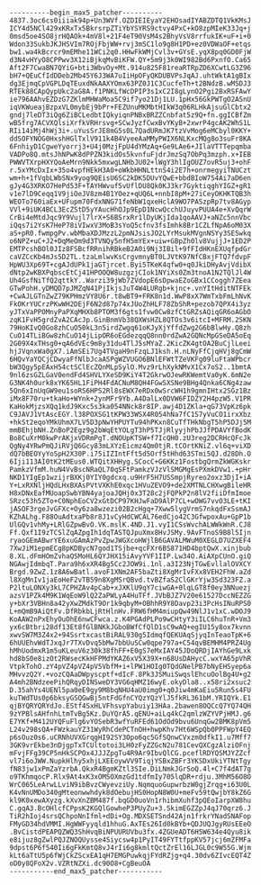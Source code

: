 <pre><code>
----------begin_max5_patcher----------
4837.3oc6cs0iiiak94p+Un3WVf.OZDIEIEyaY2EHOsadIYABZDTQ1VkKMsJ
ICY4d5NCl429xKRxTx5BkrsrpZTiYbYSYRS9ctvy4PxC+kO8zpMIeK33Jq+j
0msd5oe4SO8jrHQAOk+4mV8l+21F4eT90VsM4s2BhyVsV8rrfukIK+uF+i+0
Wdon33SukbJKJHSVIm7ROjFbjWW+rvj3mSC1lo9g8H1PD+ez0VDWaOF+etqs
bw1.wa4kBcrcr9mEMhe11WCi2q0.HHwFkWMjCvl3v+GYsE.yqX8pq0GD0FjW
d3N4vHYyO8CPPwv3X12iBjkqMvBiKFW.QY+5m9j3k0WI982Bd6PxnfO.Ca65
Aft2F7CwaBN7QYiG+bti3WbvOy+Mt.914u825F81reaRTRpZD6XCwtLG3Z96
bH7+QEuCfIdDDeb2Mb45Y6J3WA7uIiHpOFyQKDUBVPsJqAJ.uhtWktA1gBIx
dg3EjmqCpVGPLDqTEuxdNkAAXYOmx63PZ0J1C3CucfeTh+t2BNdzB.wMSDJ3
RTEk88CApQypUkc2aG8A.f1PNKLfWcDPIP3s1xC2I8gLynO2Pgi2BxRSFAwY
ie796AAhvEZDzG7ZKlmMHWaMoa5C9if7yo21Dj1LU.1pHx56GkPWTgO2ASnU
iqVKWueajBzpxVL0mybEj9bPr+FEZUnuMKMbtHIkW3q06RLHkAjsuGlCbtx2
gndj7leDT3iQg6ZiBCLedbtIQkyiqnPNBxBRZZCnbfat5z9Q+fn.ggICBfZm
wB5frg7ACVXQlsiXrfkVRHrsvg+SCwJyzfCwxBvYKyB+2xwrP4gcAK2WhS1L
RIi14iMj4hWj3i+.uYusSrJE8mG5s0L7QadURmJK7tzVvMog6eMCbyl0KKY+
ddSOFYNOG0HxshHGlTxlV911k4B4VyeeAaMMyPWIX6NLKxcMQg8o3suFr8KA
6FnhiyD1CgweYyorrj3+U4j0MzjFpU4dYMzAq+Ge9LAe6+JIlaVTTTepqmba
VADPo8Q.mtsJhNPwK8dPPZN3kidOs5kvnfuFjdrJmzSq7ObPq3mzph.x+IEB
PWWVTXrpHXYQoAeMrn9Nkk5mxwgLNHbJU02+lWgY3hlIgOUZ7ovR5uj3+ohF
r.5xYMcDxIx+35o4vpfHEkH3A0+oWkbHHNLttnS4i2E7h+onrmegyiTNUCzt
wm+h+1fVqbLWbSNx9yog9QEisU6SC2kDK5DUvYQwE+bbdBIoW754Ai7aD6en
gJy4G3XRKO7HePd53F+TAYHWvuf5vUflDU8Qk0KJ3kr7GyktiqghYIGZ+gR1
v1e7lD9Ceqq1V9jiOeJV8zm4B1YOez+qUQ6L+nnbI8pM+27iCeyOKHKTQB3h
WEOTo760iaEx+UFupm70FdxNNG71feNbW1qxeHclA9WO7PASzpRp7tv8AGyp
VVl+9iUK4BCL3EcZStD5yYAucHhOJp9EpD1NcwQcchUJuyvPUUA4e+XvQqrW
CrBi4eMtdJqc9Y9Vujl7lrX+S6BSrxRr1lDyUKjIda1qoAAVJ+aNZc5nnVbc
iQqs7i2YsK7HeP78iVIwxV3MoB3sYoQ5cfnv3fsImhk8Br1CZLfNpA6oM03X
aS+pR0.fwmpgPv.wbMbaXDJMzzL2pmNJsisJO2LYrMsukMVgnNSYy3SESwkq
o6NPZ+uC+J2+DqMeOm9d3TVNQy5nfH5mYEx+uiw+GBpZh0lv8VujjJ+1ED2P
EMTPcshBOl0JIz8FSBcfRRnihRBkeB2A0i9Nj3IBil+9fFIdHKnEXUqfpdGr
caVZCcKb4mJs5D2TL.tzaLmlwvKsCrgvmnyBT0LJVtK97NfCBxjFTQ7fdvpF
HpWU3Xp69T+cgAJdUPk1jaGTjrcet.Byi5TKeK4qfw0+q0JkiDHyAvjVdibX
dNtp2wKBXPqbscEtCj41HPOOQW8uzgzjCIok1NYiXs0Zm3tnoA1N2TQlJl4W
Uh4GsfNiTfQ2qttkY..Warzi39jWb7ZVdopE6sDpwaEZoGBx1CCoggh7ZEea
GTwPohH.yDMQD7pJMZqN41PjIkjsJuT4W4LURgb+kjnc+.vnYItHditNTFEk
+CwAJLGTnZwZ79KPHmzVY8U6r.t8wBT9+FRK8n1d.WwP8xX7WmTxbFmLhNvK
FkOKrYUCrzPKwWH2DEjF6N2d87p74xJUoZhHLF78ZbShR+pezob7QPX4i3yz
yJTxVaPPOMnyPaPXqMHXb8PTOM3f6gts1fvw0Cw8zfCtGRZsAQiqGR6oAGbO
zqK1FvH5grdZvA2CAcJp.GinBnmVb38QXWsHZL8QTOs3v6itcI+MFRM.2SKN
79HoKIvQ0Go8zhCuO50kL3n5irdZwgq61oKJyXjYffdZwg2G6bBlwHy.Q8zh
CuO14TLiBGw8zhCuO14jLipOR6oEGdezqqQ8nn0rdZwA2GQNcMpGSeDA5oEq
2G09X4xTHsg0+qA6dVEc9m8y31du4TlJ5sMYaZ.2KicZK4gtOA2BuCjlLeei
hjJVqnxWa0gX7.iAmSEi7Ug4TVgaH9nFzqLJ1ksh.H.nLNyFfCjqHVj8gCmW
6HQvYaYQCjCDwyaFfNlbJcaASPgWZVUGO6BNlEFWtTZeVKFg09luFtaWPbcr
bW3Qgy5pEAxH54ctSClEcZQnMLpSylO.Mvz9rLhXykNMvX1Cx7oS2..1bmtA
9nl6zsGZLGaV0endFd4SHVLYXeSD9KiY4T2GkrwOJewRKWemtVa0yK.6mN2e
G3NK4h0urk8xYK65HL1FiPH4FdACNuM8QH4FGwSXSNe9BHg4Qnka6CNg4zaw
5Qn6xInUqGW9eu1soRS6HPS2Rl8sEWX7eRDx0wSrcWH1h9gmnIHtx2SGz1Bz
iMx8F70ru+tkaHo+WYnk+2ynMFr9Yb.A4DalLx0DVW6FIDZY2H4pzW5.V1PR
KaHokMjzsXQq1kdJ9Kxc5s3ka054NNck8r8IP.awj4D1ZKla+qG73VpKz6pk
C9JAVJ1VtAscEGY.l38POXSG1tKPW33WSX4R054hNa7fC1S7yVuCO1irxXbz
+hkSt2eqoYMkUhmX7LV5D3pNwYHPUYTu94hPKxn8CuTfTHkNbgT5hP5DJj5M
mmBEhjbNH.ZnBoP2Egz9g2bWqEtYOLgT3hP5TJjRlyyjhPbJJfPDAVYfBodK
Bo8CuXrM0kwPrAKjxVDRmPgT.dNOUpKTSW+f7IcQH0.zU3reg2DCRHcQFcJk
QgNy4YRwPmQJiRVjQ6Gcy83mLXYzEicmz4Qm0tjR.tCOrtKNiZ.vl6q+viXD
dQ7bBEOYyYoSpH2X30P.i75iIZIntFft5d5Orf5tHhd63STmi5QJ.d28Dh.O
6Iji113AI0tK2tMEus0.WTQitXHHyg.SCocC+G6KKz1FostbgQrmZkWGKskr
PamkzVfmM.huN4VvBscNRaQL70qSFtPamkzVJzVlSMGMgEsPXmkDVw1.+pHr
NKD1YIgEp1wzijrBXKj0YIY0gdcxq.u9HrF5H7USSmpjRyreo2oxz3DjI+iA
Y+LxRXNljHQdLHxBXAsPVtVXKhE0xqc1HVuZEVO9+de2XMTNLCHXwgBileHR
H8xDNxEafMUoapSwbYBN4yajoaJQHj0x3T28c2jFQPkP2n8lV2fiiDfmImoe
SRzc53h5ZTo+C0NphEoCV2xGtDCP97KHJwFaD9AlP7CL+wOWG7vvO3LE+tKI
jASOF3rgeJvGFXc+Oy6za8wzezi02B2cHgq+7Xww5lygVrmS7nkqdFxSsmAJ
KZhALhg.F88OuAdtxaPb8r8J1vCyHdCWCAL76edCjo42C3GfwpoxAu+GpP1b
UlGQv1vhMy+LRlGZpwBvO.VK.mslK.4ND.J1.vyI1CSsWvchALWWkWnR.CJ8
Ff.Qxf1I9zTCSlZqAZpgIh1dqTASTQJpuXmx8HvJSMy.9AvFTnoS9B8l5Ijn
ryaoGEmABwrYE6xuGAmAzPvZpwJWGXcoHWjlB6GAVALMWuM0XEGLD7UZXEF4
7XwJiM1epmECg8pKDBycN7god1TSjbe+qcFXr6BS871HD4bptQwX.xinjbub
8.XL.dFmHOmZvhaQSMoHL6QYJHX15iAvyYVF1IIP.Lw34O.AiAXpCUnO.giQ
NGAwjIdmbqT.Para9h6xXR4Bg5Cc2JOW9i.1nl.a3I23NjTGwEvllalOVXCY
Brgd.9ZwZ.1z8A6wBatl.avoF1XNm2AF5baZti8XgMrIvFXx8VEH2FhW.aZd
l8XgMnIv1jaEoHeF2vTB59n8XgMSrQBvd.tvBZfaS2ClGKrYjw3Sd323FZ.a
P2ltuLONXy3kL7CPHZAv4pCab+xJXKlU9qY7ciwGA+0lqLGT8f0ey3NNuezj
azsV1PZk4M9K1WqEoW9lQ2ZaPWLyA4HuTFf.JVbBJZ7V20e61527DccNEZZG
y+bXr3VBHn8a42yXwZMdkT9Or1k9qbyM+OBhhR9Y8Davp23i3PcHsINuRPS0
L+mQmB9AiQtFv.DfRbkbLjRtHlnHv.FRW6fHM4miupQw49NlJ1v1xC.wDOJ9
KoAAW2nPxEhyOuOhE6nwCFwca.z.K4PGAdPLPo9wCHtyY3iILC6huTnR+Vm3
yx6cBtbri28df13Et8fGlBNKkJGboBWfCfQlD1sC9wAQ+egIU15y8ox7kvnn
xwvSW7M3Z4x2+94SsrtxcastBiRAL930g5IdmqfQEKUAqSjyqInTeaoTpK+6
6hUUEhvWdTJxqJr7TXvDvq5bMw7bbUuSCw0qpe797a+C54qvBEMHM4PRZ4Ug
hMhUodmxR1m5uKLeuV6z30k38fhFF+E0gS7eMxIAY45JDoQRDjIAYhGe9Lxk
hd8bS0e8izOt2RWsecKkHFPMdYKAZ6xV5X39X+n68UsDAHycC.wxYA65pVhR
VtpkTohO.zY4pVZ4pVZ4pV5VbfM+i+lPW1HOIg0TQdGNelPB7bNyEHSyep6a
MHvvzQ2Y.+vozCQAaDWpyscptf+dIcF.8Pk3JSMuiSwqslEhcuOolBg4U+g2
A4mh2BNdzeePihQRqyDINSweDY3VG6qHMZ16wyE.okyDla8..x58ri2xsuc2
D.35ahYs4UENl5pa0eE9gy9M8bqNHU4aU0img0+q0Jiw4mKaEiu5Run5s4FU
kuTWdTUs0p6bksyGSQGwBj5ntFdGfnCYQzYQzYlJ5fkRL361bM.YRIQYk.E1
qjBYQRYQRYdJo.EStf4SxHLVFhsvpYabuiy13HAa.2bawen8OQCcQ7YQ74QH
9zYPBlsAHfnhLtmTvBg5Kz.DuYQrA5.qENU+aiLq4kC2qmlzWZYVPjHMJ.g6
E7YKf+M412UYQFuFlg6vYOSebR3wfYuRFEd61OdOd9bvu6UnqGw2BMK8pVm5
L24v298sQA+FWzkauYZ31WyRhCdePCTnOH+hwpKhv7Ht6WSpQb0PPFWpY4EQ
p6sOuz0s6.uCRNhUVXGrqgHI92SY3Opo6qc5GfSQnwCVxzm0dfkI1.u7Mff7
3GK9vrEkbe3nDjgpTxTCUltotoi3LH0zFyZZGcN2u781CevQXCgzAlziOFnj
mFvjFFg39CP5nHkSCPOx4JJJZpgTu4R9Ar9IbvQlCG.pceflRDYQSMJYZZcf
vl7i6oJWW.NupkHlhy5xhjLXEEoywVV9TiqjYSBxZBFr3YKSDxUkiYTNtTgy
fN83jw1xPmZaYzrbA.QkxR4BgmKZtl3SIe.DiLNmkJGrSoQ.4l+C7f4dAT7g
o9TKhmqocP.Rlx9At4xK3xOMSOXmzGd1tdfmIy705lqDR+rdju.3MhM56O8O
WrC065LeArwLLviN9ibBvzCWyevziUy.NqmquoGupwrbzW0gjZrqg+i63U0L
K4vNnUMDo340gMteonwwhdyk8dOebujHS0HopN8W0U+meFv59tQwjbY8kZ6G
kl9K0xewAXyzg.kXvXnZBM487f.bqGD0uoVn1rhibmXuhf3pQEoIarpXW8hu
C.gqA3.BcOHlcfCPpsK2KGQlGowheP3PUyZu+3.SkimEGZZpJ4qJ70qrz6.J
TiR2hIoj4srsQChpoNnIfml+dDi+Og.MDXSETSnd42Ajn1frkrYNadSNAFop
FMyGD34hdVMMI.HgWWFyyqld1hhuG.AxTEs26Id0kBYb+QDJUQJgyRUsEEeO
.BvCistdPEAPQZWQ3ShHvqBiNPUURUVbu3fx.4ZGUeADT6H5W634e4Qyu8ik
e8ijuz8gZwlPQJZNOQUysse4Siycsw4p1PyIT49FYTtfppKV57jcj6mZFMFa
9dpst6P6f540Ii6gFkKmtQ8vJ4rIi6g8kmltQctZrEl16LJGL0c9W55G.Wjm
kLt6aTtU5p6fWjCkZScxEA1qH7EMGPuwkqjFYdRZjg+q4.30dv6ZIvcEQT4Z
oD0y8QFoX2v.VZRtNZXi.dc90O8+CgBeuOA
-----------end_max5_patcher-----------
</code></pre>

